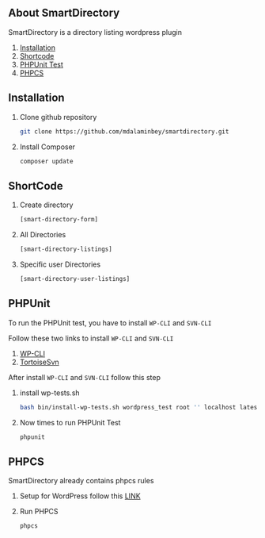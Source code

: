 ## About SmartDirectory

SmartDirectory is a directory listing wordpress plugin

1. [Installation](#installation)
2. [Shortcode](#shortcode)
3. [PHPUnit Test](#phpunit)
4. [PHPCS](#phpcs)

## Installation

1. Clone github repository

	```sh
	git clone https://github.com/mdalaminbey/smartdirectory.git
	```
2. Install Composer

	```sh
	composer update
	```
## ShortCode

1. Create directory

	```sh
	[smart-directory-form]
	```
2. All Directories

	```sh
	[smart-directory-listings]
	```
3. Specific user Directories

	```sh
	[smart-directory-user-listings]
	```
## PHPUnit
To run the PHPUnit test, you have to install `WP-CLI` and `SVN-CLI`

Follow these two links to install `WP-CLI` and `SVN-CLI`

1. [WP-CLI](https://make.wordpress.org/cli/handbook/guides/installing/)
2. [TortoiseSvn](https://tortoisesvn.net/)

After install `WP-CLI` and `SVN-CLI` follow this step

1. install wp-tests.sh

	```sh
	bash bin/install-wp-tests.sh wordpress_test root '' localhost latest
	```
2. Now times to run PHPUnit Test

	```sh
	phpunit
	```
## PHPCS
SmartDirectory already contains phpcs rules

1. Setup for WordPress follow this [LINK](https://github.com/WordPress/WordPress-Coding-Standards)
2. Run PHPCS

	```sh
	phpcs
	```
